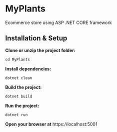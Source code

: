 # MyPlants
Ecommerce store using ASP .NET CORE framework

## Installation & Setup

**Clone or unzip the project folder:**

`cd MyPlants`


**Install dependencies:**

`dotnet clean`


**Build the project:**

`dotnet build`


**Run the project:**

`dotnet run`


**Open your browser at** https://localhost:5001
